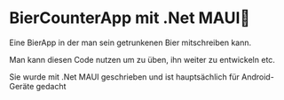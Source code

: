 # BierCounterApp mit .Net MAUI🍻
Eine BierApp in der man sein getrunkenen Bier mitschreiben kann.

Man kann diesen Code nutzen um zu üben, ihn weiter zu entwickeln etc.

Sie wurde mit .Net MAUI geschrieben und ist hauptsächlich für Android-Geräte gedacht

